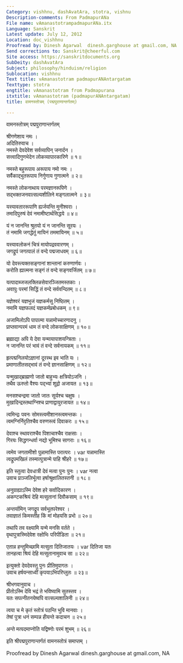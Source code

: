 ```yaml
---
Category: vishhnu, dashAvatAra, stotra, vishnu
Description-comments: From PadmapurANa
File name: vAmanastotrampadmapurANa.itx
Language: Sanskrit
Latest update: July 12, 2012
Location: doc_vishhnu
Proofread by: Dinesh Agarwal  dinesh.garghouse at gmail.com, NA
Send corrections to: Sanskrit@cheerful.com
Site access: https://sanskritdocuments.org
SubDeity: dashAvatAra
Subject: philosophy/hinduism/religion
Sublocation: vishhnu
Text title: vAmanastotram padmapurANAntargatam
Texttype: stotra
engtitle: vAmanastotram from Padmapurana
itxtitle: vAmanastotram (padmapurANAntargatam)
title: वामनस्तोत्रम् (पद्मपुराणान्तर्गतम्)

---
```

  
 वामनस्तोत्रम् पद्मपुराणान्तर्गतम्   
  
श्रीगणेशाय नमः ।  
अदितिरुवाच ।  
नमस्ते देवदेवेश सर्वव्यापिन् जनार्दन ।  
सत्त्वादिगुणभेदेन लोकव्यापारकारिणे ॥ १॥  
  
नमस्ते बहुरूपाय अरूपाय नमो नमः ।  
सर्वैकाद्भुतरूपाय निर्गुणाय गुणात्मने ॥ २॥  
  
नमस्ते लोकनाथाय परमज्ञानरूपिणे ।  
सद्भक्तजनवात्सल्यशीलिने मङ्गलात्मने ॥ ३॥  
  
यस्यावताररूपाणि ह्यर्जयन्ति मुनीश्वराः ।  
तमादिपुरुषं देवं नमामीष्टार्थसिद्धये ॥ ४॥  
  
यं न जानन्ति श्रुतयो यं न जानन्ति सूरयः ।  
तं नमामि जगद्धेतुं मायिनं तममायिनम् ॥ ५॥  
  
यस्यावलोकनं चित्रं मायोपद्रववारणम् ।  
जगद्रूपं जगत्पालं तं वन्दे पद्मजाधवम् ॥ ६॥  
  
यो देवस्त्यक्तसङ्गानां शान्तानां करुणार्णवः ।  
करोति ह्यात्मना सङ्गं तं वन्दे सङ्गवर्जितम् ॥ ७॥  
  
यत्पादाब्जजलक्लिन्नसेवारञ्जितमस्तकाः ।  
अवापुः परमां सिद्धिं तं वन्दे सर्ववन्दितम् ॥ ८॥  
  
यज्ञेश्वरं यज्ञभुजं यज्ञकर्मसु निष्ठितम् ।  
नमामि यज्ञफलदं यज्ञकर्मप्रबोधकम् ॥ ९॥  
  
अजामिलोऽपि पापात्मा यन्नामोच्चारणादनु ।  
प्राप्तवान्परमं धाम तं वन्दे लोकसाक्षिणम् ॥ १०॥  
  
ब्रह्माद्या अपि ये देवा यन्मायापाशयन्त्रिताः ।  
न जानन्ति परं भावं तं वन्दे सर्वनायकम् ॥ ११॥  
  
हृत्पद्मनिलयोऽज्ञानां दूरस्थ इव भाति यः ।  
प्रमाणातीतसद्भावं तं वन्दे ज्ञानसाक्षिणम् ॥ १२॥  
  
यन्मुखाद्ब्राह्मणो जातो बाहुभ्यः क्षत्रियोऽजनि ।  
तथैव ऊरुतो वैश्यः पद्भ्यां शूद्रो अजायत ॥ १३॥  
  
मनसश्चन्द्रमा जातो जातः सूर्यश्च चक्षुषः ।  
मुखादिन्द्रस्तथाग्निश्च प्राणाद्वायुरजायत ॥ १४॥  
  
त्वमिन्द्रः पवनः सोमस्त्वमीशानस्त्वमन्तकः ।  
त्वमग्निर्निरृतिश्चैव वरुणस्त्वं दिवाकरः ॥ १५॥  
  
देवाश्च स्थावराश्चैव पिशाचाश्चैव राक्षसाः ।  
गिरयः सिद्धगन्धर्वा नद्यो भूमिश्च सागराः ॥ १६॥  
  
त्वमेव जगतामीशो पुन्नामास्ति परात्परः ।  var  यन्नामास्ति  
त्वद्रूपमखिलं तस्मात्पुत्रान्मे पाहि श्रीहरे ॥ १७॥  
  
इति स्तुत्वा देवधात्री देवं मत्वा पुनः पुनः ।  var  नत्वा  
उवाच प्राञ्जलिर्भूत्वा हर्षाश्रुक्षालितस्तनी ॥ १८॥  
  
अनुग्राह्याऽस्मि देवेश हरे सर्वादिकारण ।  
अकण्टकश्रियं देहि मत्सुतानां दिवौकसाम् ॥ १९॥  
  
अन्तर्यामिन् जगद्रूप सर्वभूतपरेश्वर ।  
तवाज्ञातं किमस्तीह किं मां मोहयसि प्रभो ॥ २०॥  
  
तथापि तव वक्ष्यामि यन्मे मनसि वर्तते ।  
वृथापुत्रास्मिदेवेश रक्षोभिः परिपीडिता ॥ २१॥  
  
एतान्न हन्तुमिच्छामि मत्सुता दितिजातयः ।  var  दितिजा यतः  
तानहत्वा श्रियं देहि मत्सुतानामुवाच सा ॥ २२॥  
  
इत्युक्तो देवदेवस्तु पुनः प्रीतिमुपागतः ।  
उवाच हर्षयन्साध्वीं कृपयाऽभिपरिप्लुतः ॥ २३॥  
  
श्रीभगवानुवाच ।  
प्रीतोऽस्मि देवि भद्रं ते भविष्यामि सुतस्तव ।  
यतः सपत्नीतनयेष्वपि वात्सल्यशालिनी ॥ २४॥  
  
त्वया च मे कृतं स्तोत्रं पठन्ति भुवि मानवाः ।  
तेषां पुत्रा धनं सम्पन्न हीयन्ते कदाचन ॥ २५॥  
  
अन्ते मत्पदमाप्नोति यद्विष्णोः परमं शुभम् ॥ २६॥  
  
इति श्रीपद्मपुराणान्तर्गतं वामनस्तोत्रं समाप्तम् ।  
  
  
  
  
Proofread by Dinesh Agarwal  dinesh.garghouse at gmail.com, NA  
  
